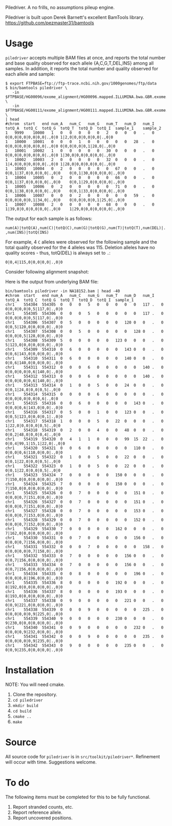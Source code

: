Piledriver.  A no frills, no assumptions pileup engine.


Piledriver is built upon Derek Barnett's excellent BamTools library.
https://github.com/pezmaster31/bamtools


Usage
=====

`piledriver` accepts multiple BAM files at once, and reports the total number
and base quality observed for each allele {A,C,G,T,DEL,INS} among all samples.
In addition, it reports the total number and quality observed for each allele
and sample:

    $ export FTPBASE=ftp://ftp-trace.ncbi.nih.gov/1000genomes/ftp/data
    $ bin/bamtools piledriver \
       -in $FTPBASE/HG00096/exome_alignment/HG00096.mapped.ILLUMINA.bwa.GBR.exome.20120522.bam \
       -in $FTPBASE/HG00111/exome_alignment/HG00111.mapped.ILLUMINA.bwa.GBR.exome.20120522.bam \
    | head
    #chrom	start	end	num_A	num_C	num_G	num_T	num_D	num_I	totQ_A	totQ_C	totQ_G	totQ_T	totQ_D	totQ_I	sample_1	sample_2
    1	9999	10000	1	0	0	0	0	0	2	0	0	0	.	0	0|0,0|0,0|0,0|0,0|.,0|0	1|2,0|0,0|0,0|0,0|.,0|0
    1	10000	10001	0	0	0	1	0	0	0	0	0	28	.	0	0|0,0|0,0|0,0|0,0|.,0|0	0|0,0|0,0|0,1|28,0|.,0|0
    1	10001	10002	1	0	0	0	0	0	30	0	0	0	.	0	0|0,0|0,0|0,0|0,0|.,0|0	1|30,0|0,0|0,0|0,0|.,0|0
    1	10002	10003	2	0	0	0	0	0	32	0	0	0	.	0	1|4,0|0,0|0,0|0,0|.,0|0	1|28,0|0,0|0,0|0,0|.,0|0
    1	10003	10004	0	2	0	0	0	0	0	67	0	0	.	0	0|0,1|37,0|0,0|0,0|.,0|0	0|0,1|30,0|0,0|0,0|.,0|0
    1	10004	10005	0	2	0	0	0	0	0	66	0	0	.	0	0|0,1|37,0|0,0|0,0|.,0|0	0|0,1|29,0|0,0|0,0|.,0|0
    1	10005	10006	0	2	0	0	0	0	0	71	0	0	.	0	0|0,1|38,0|0,0|0,0|.,0|0	0|0,1|33,0|0,0|0,0|.,0|0
    1	10006	10007	0	0	0	2	0	0	0	0	0	59	.	0	0|0,0|0,0|0,1|34,0|.,0|0	0|0,0|0,0|0,1|25,0|.,0|0
    1	10007	10008	2	0	0	0	0	0	68	0	0	0	.	0	1|39,0|0,0|0,0|0,0|.,0|0	1|29,0|0,0|0,0|0,0|.,0|0

The output for each sample is as follows:

`num(A)|totQ(A),num(C)|totQ(C),num(G)|totQ(G),num(T)|totQ(T),num(DEL)|.,num(INS)|totQ(INS)`

For example, 4 `C` alleles were observed for the following sample and the total
quality observed for the 4 alleles was 115.  Deletion alleles have no quality
scores - thus, totQ(DEL) is always set to `.`:

    0|0,4|115,0|0,0|0,0|.,0|0


Consider following alignment snapshot:

[](https://github.com/arq5x/piledriver/blob/master/img/igv.png)


Here is the output from underlying BAM file:

    bin/bamtools piledriver -in NA18152.bam | head -40
    #chrom	start	end	num_A	num_C	num_G	num_T	num_D	num_I	totQ_A	totQ_C	totQ_G	totQ_T	totQ_D	totQ_I	sample_1
    chr1	554304	554305	0	0	0	5	0	0	0	0	0	117	.	0	0|0,0|0,0|0,5|117,0|.,0|0
    chr1	554305	554306	0	0	0	5	0	0	0	0	0	117	.	0	0|0,0|0,0|0,5|117,0|.,0|0
    chr1	554306	554307	0	5	0	0	0	0	0	120	0	0	.	0	0|0,5|120,0|0,0|0,0|.,0|0
    chr1	554307	554308	0	0	5	0	0	0	0	0	128	0	.	0	0|0,0|0,5|128,0|0,0|.,0|0
    chr1	554308	554309	5	0	0	0	0	0	123	0	0	0	.	0	5|123,0|0,0|0,0|0,0|.,0|0
    chr1	554309	554310	0	6	0	0	0	0	0	143	0	0	.	0	0|0,6|143,0|0,0|0,0|.,0|0
    chr1	554310	554311	0	6	0	0	0	0	0	140	0	0	.	0	0|0,6|140,0|0,0|0,0|.,0|0
    chr1	554311	554312	0	0	0	6	0	0	0	0	0	140	.	0	0|0,0|0,0|0,6|140,0|.,0|0
    chr1	554312	554313	0	0	0	6	0	0	0	0	0	140	.	0	0|0,0|0,0|0,6|140,0|.,0|0
    chr1	554313	554314	0	1	0	0	5	0	0	24	0	0	.	0	0|0,1|24,0|0,0|0,5|.,0|0
    chr1	554314	554315	0	0	0	0	6	0	0	0	0	0	.	0	0|0,0|0,0|0,0|0,6|.,0|0
    chr1	554315	554316	0	0	6	0	0	0	0	0	143	0	.	0	0|0,0|0,6|143,0|0,0|.,0|0
    chr1	554316	554317	0	5	0	0	1	0	0	123	0	0	.	0	0|0,5|123,0|0,0|0,1|.,0|0
    chr1	554317	554318	1	0	0	0	5	0	22	0	0	0	.	0	1|22,0|0,0|0,0|0,5|.,0|0
    chr1	554318	554319	0	2	0	0	4	0	0	48	0	0	.	0	0|0,2|48,0|0,0|0,4|.,0|0
    chr1	554319	554320	0	4	1	1	0	0	0	99	15	22	.	0	0|0,4|99,1|15,1|22,0|.,0|0
    chr1	554320	554321	0	0	6	0	0	0	0	0	110	0	.	0	0|0,0|0,6|110,0|0,0|.,0|0
    chr1	554321	554322	0	1	0	0	5	0	0	22	0	0	.	0	0|0,1|22,0|0,0|0,5|.,0|0
    chr1	554322	554323	0	1	0	0	5	0	0	22	0	0	.	0	0|0,1|22,0|0,0|0,5|.,0|0
    chr1	554323	554324	7	0	0	0	0	0	150	0	0	0	.	0	7|150,0|0,0|0,0|0,0|.,0|0
    chr1	554324	554325	7	0	0	0	0	0	150	0	0	0	.	0	7|150,0|0,0|0,0|0,0|.,0|0
    chr1	554325	554326	0	0	7	0	0	0	0	0	151	0	.	0	0|0,0|0,7|151,0|0,0|.,0|0
    chr1	554326	554327	0	0	7	0	0	0	0	0	151	0	.	0	0|0,0|0,7|151,0|0,0|.,0|0
    chr1	554327	554328	0	0	7	0	0	0	0	0	153	0	.	0	0|0,0|0,7|153,0|0,0|.,0|0
    chr1	554328	554329	0	0	7	0	0	0	0	0	152	0	.	0	0|0,0|0,7|152,0|0,0|.,0|0
    chr1	554329	554330	7	0	0	0	0	0	162	0	0	0	.	0	7|162,0|0,0|0,0|0,0|.,0|0
    chr1	554330	554331	0	0	7	0	0	0	0	0	156	0	.	0	0|0,0|0,7|156,0|0,0|.,0|0
    chr1	554331	554332	0	0	0	7	0	0	0	0	0	158	.	0	0|0,0|0,0|0,7|158,0|.,0|0
    chr1	554332	554333	0	7	0	0	0	0	0	156	0	0	.	0	0|0,7|156,0|0,0|0,0|.,0|0
    chr1	554333	554334	0	7	0	0	0	0	0	156	0	0	.	0	0|0,7|156,0|0,0|0,0|.,0|0
    chr1	554334	554335	0	0	8	0	0	0	0	0	196	0	.	0	0|0,0|0,8|196,0|0,0|.,0|0
    chr1	554335	554336	8	0	0	0	0	0	192	0	0	0	.	0	8|192,0|0,0|0,0|0,0|.,0|0
    chr1	554336	554337	8	0	0	0	0	0	193	0	0	0	.	0	8|193,0|0,0|0,0|0,0|.,0|0
    chr1	554337	554338	0	9	0	0	0	0	0	221	0	0	.	0	0|0,9|221,0|0,0|0,0|.,0|0
    chr1	554338	554339	0	0	0	9	0	0	0	0	0	225	.	0	0|0,0|0,0|0,9|225,0|.,0|0
    chr1	554339	554340	9	0	0	0	0	0	230	0	0	0	.	0	9|230,0|0,0|0,0|0,0|.,0|0
    chr1	554340	554341	0	0	9	0	0	0	0	0	232	0	.	0	0|0,0|0,9|232,0|0,0|.,0|0
    chr1	554341	554342	0	0	0	9	0	0	0	0	0	235	.	0	0|0,0|0,0|0,9|235,0|.,0|0
    chr1	554342	554343	0	9	0	0	0	0	0	235	0	0	.	0	0|0,9|235,0|0,0|0,0|.,0|0



Installation
============
NOTE: You will need cmake.

1. Clone the repository.
2. `cd piledriver`
3. `mkdir build`
4. `cd build`
5. `cmake ..`
6. `make`


Source
======
All source code for `piledriver` is in `src/toolkit/piledriver*`.  Refinement 
will occur with time.  Suggestions welcome.


To do
=====

The following items must be completed for this to be fully functional.

1. Report stranded counts, etc.
2. Report reference allele.
3. Report uncovered positions.